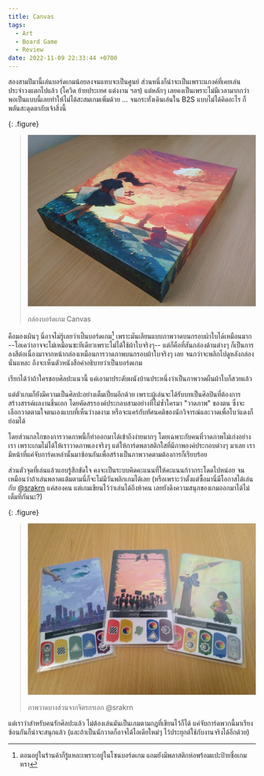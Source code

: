 ```yaml
---
title: Canvas
tags:
  - Art
  - Board Game
  - Review
date: 2022-11-09 22:33:44 +0700
---
```


สองสามปีมานี้เล่นบอร์ดเกมน้อยลงจนแทบจะเป็นศูนย์ ส่วนหนึ่งก็น่าจะเป็นเพราะแกงค์ที่เคยเล่นประจำวงแตกไปแล้ว (โควิด ย้ายประเทศ แต่งงาน ฯลฯ) แต่หลักๆ เลยคงเป็นเพราะไม่มีเวลามากกว่า พอเป็นแบบนี้เลยทำให้ไม่ได้สะสมเกมเพิ่มด้วย ... จนกระทั่งเดินเล่นใน B2S แบบไม่ได้คิดอะไร ก็พลันสะดุดตากับเจ้าสิ่งนี้

{: .figure}
> ![](/images/game/canvas/box.jpg)
>
> กล่องบอร์ดเกม Canvas

คือมองเผินๆ นี่อาจไม่รู้เลยว่าเป็นบอร์ดเกม[^1] เพราะมันเลียนแบบภาพวาดบนกรอบผ้าใบได้เหมือนมาก --โอเคว่าอาจจะไม่เหมือนซะทีเดียวเพราะไม่ได้ใช้ผ้าใบจริงๆ-- แต่ก็คือที่สันกล่องด้านต่างๆ ก็เป็นการลงสีต่อเนื่องมาจากหน้ากล่องเหมือนการวาดภาพบนกรอบผ้าใบจริงๆ เลย จนกว่าจะพลิกไปดูหลังกล่องนั่นแหละ ถึงจะเห็นตัวหนังสือคำอธิบายว่าเป็นบอร์ดเกม

เรียกได้ว่าถ้าใครชอบศิลปะแนวนี้ แค่เอามาประดับผนังบ้านประหนึ่งว่าเป็นภาพวาดผืนผ้าใบก็สวยแล้ว

แต่ตัวเกมก็ยังมีความเป็นศิลปะอย่างเต็มเปี่ยมอีกด้วย เพราะผู้เล่นจะได้รับบทเป็นศิลปินที่ต้องการสร้างสรรค์ผลงานชิ้นเอก โดยคัดสรรองค์ประกอบสามอย่างที่ไม่ซ้ำใครมา "วาดภาพ" ของตน ซึ่งจะเลือกวาดตามใจตนเองแบบที่เห็นว่างดงาม หรือจะแคร์กับทัศนคติของนักวิจารณ์และวาดเพื่อโบว์แดงก็ย่อมได้

โดยส่วนกลไกของการวาดภาพนี้ก็ทำออกมาได้เข้าถึงง่ายมากๆ โดยเฉพาะกับคนที่วาดภาพไม่เก่งอย่างเรา เพราะเกมไม่ได้ให้เราวาดภาพเองจริงๆ แต่ให้การ์ดพลาสติกใสที่มีภาพองค์ประกอบต่างๆ มาเลย เรามีหน้าที่แค่จับการ์ดเหล่านั้นมาซ้อนกันเพื่อสร้างเป็นภาพวาดตามต้องการก็เรียบร้อย

ส่วนตัวจุดที่เล่นแล้วแอบรู้สึกขัดใจ คงจะเป็นระบบคิดคะแนนที่ให้คะแนนก้าวกระโดดไปหน่อย จนเหมือนว่าถ้าเล่นพลาดแต้มตามนี่ก็จะไม่มีวันพลิกเกมได้เลย (หรือเพราะว่าตั้งแต่ซื้อมานี่มีโอกาสได้เล่นกับ [@srakrn][] แค่สองคน แต่เกมเขียนไว้ว่าเล่นได้ถึงห้าคน เลยยังดึงความสนุกของเกมออกมาได้ไม่เต็มที่กันนะ?)

{: .figure}

> ![](/images/game/canvas/paintings.jpg)
>
> ภาพวาดบางส่วนจากจิตรกรเอก @srakrn

แต่เราว่าสำหรับคนรักศิลปะแล้ว ไม่ต้องเล่นมันเป็นเกมตามกฎที่เขียนไว้ก็ได้ แค่จับการ์ดพวกนี้มาเรียงซ้อนกันก็น่าจะสนุกแล้ว (และถ้าเป็นนักวาดก็อาจได้ไอเดียใหม่ๆ ไว้ประยุกต์ใช้กับงานจริงได้อีกด้วย)



[@srakrn]: //twitter.com/srakrn



[^1]: ตอนอยู่ในร้านค้าก็รู้แหละเพราะอยู่ในโซนบอร์ดเกม แถมยังมีพลาสติกห่อพร้อมแปะป้ายชื่อเกมหรา 
